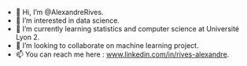 - 👋 Hi, I’m @AlexandreRives.
- 👀 I’m interested in data science.
- 🌱 I’m currently learning statistics and computer science at Université Lyon 2.
- 💞️ I’m looking to collaborate on machine learning project.
- 📫 You can reach me here : www.linkedin.com/in/rives-alexandre.

<!---
AlexandreRives/AlexandreRives is a ✨ special ✨ repository because its `README.md` (this file) appears on your GitHub profile.
You can click the Preview link to take a look at your changes.
--->
